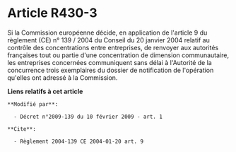 # Article R430-3

Si la Commission européenne décide, en application de l'article 9 du règlement (CE) n° 139 / 2004 du Conseil du 20 janvier
2004 relatif au contrôle des concentrations entre entreprises, de renvoyer aux autorités françaises tout ou partie d'une
concentration de dimension communautaire, les entreprises concernées communiquent sans délai                à l'Autorité de
la concurrence trois exemplaires du dossier de notification de l'opération qu'elles ont adressé à la Commission.

**Liens relatifs à cet article**

	**Modifié par**:

	  - Décret n°2009-139 du 10 février 2009 - art. 1

	**Cite**:

	  - Règlement 2004-139 CE 2004-01-20 art. 9
